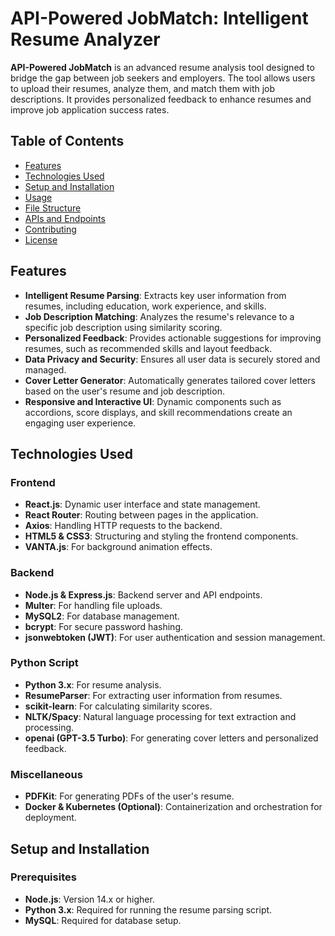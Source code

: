 # **API-Powered JobMatch: Intelligent Resume Analyzer**

**API-Powered JobMatch** is an advanced resume analysis tool designed to bridge the gap between job seekers and employers. The tool allows users to upload their resumes, analyze them, and match them with job descriptions. It provides personalized feedback to enhance resumes and improve job application success rates.

## **Table of Contents**

- [Features](#features)
- [Technologies Used](#technologies-used)
- [Setup and Installation](#setup-and-installation)
- [Usage](#usage)
- [File Structure](#file-structure)
- [APIs and Endpoints](#apis-and-endpoints)
- [Contributing](#contributing)
- [License](#license)

## **Features**

- **Intelligent Resume Parsing**: Extracts key user information from resumes, including education, work experience, and skills.
- **Job Description Matching**: Analyzes the resume's relevance to a specific job description using similarity scoring.
- **Personalized Feedback**: Provides actionable suggestions for improving resumes, such as recommended skills and layout feedback.
- **Data Privacy and Security**: Ensures all user data is securely stored and managed.
- **Cover Letter Generator**: Automatically generates tailored cover letters based on the user's resume and job description.
- **Responsive and Interactive UI**: Dynamic components such as accordions, score displays, and skill recommendations create an engaging user experience.

## **Technologies Used**

### **Frontend**

- **React.js**: Dynamic user interface and state management.
- **React Router**: Routing between pages in the application.
- **Axios**: Handling HTTP requests to the backend.
- **HTML5 & CSS3**: Structuring and styling the frontend components.
- **VANTA.js**: For background animation effects.

### **Backend**

- **Node.js & Express.js**: Backend server and API endpoints.
- **Multer**: For handling file uploads.
- **MySQL2**: For database management.
- **bcrypt**: For secure password hashing.
- **jsonwebtoken (JWT)**: For user authentication and session management.

### **Python Script**

- **Python 3.x**: For resume analysis.
- **ResumeParser**: For extracting user information from resumes.
- **scikit-learn**: For calculating similarity scores.
- **NLTK/Spacy**: Natural language processing for text extraction and processing.
- **openai (GPT-3.5 Turbo)**: For generating cover letters and personalized feedback.

### **Miscellaneous**

- **PDFKit**: For generating PDFs of the user's resume.
- **Docker & Kubernetes (Optional)**: Containerization and orchestration for deployment.

## **Setup and Installation**

### **Prerequisites**

- **Node.js**: Version 14.x or higher.
- **Python 3.x**: Required for running the resume parsing script.
- **MySQL**: Required for database setup.
